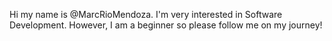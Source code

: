 Hi my name is @MarcRioMendoza. I'm very interested in Software Development. However, I am a beginner so please follow me on my journey!
